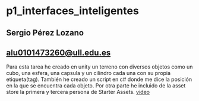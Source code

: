 # p1_interfaces_inteligentes
## Sergio Pérez Lozano
## alu0101473260@ull.edu.es

Para esta tarea he creado en unity un terreno con diversos objetos como un cubo, una esfera, una capsula y un cilindro cada una con su propia etiqueta(tag).
También he creado un script en c# donde me dice la posición en la que se encuentra cada objeto.
Por otra parte he incluido de la asset store la primera y tercera persona de Starter Assets.
[video](https://youtu.be/eNb1tvm6atU)
